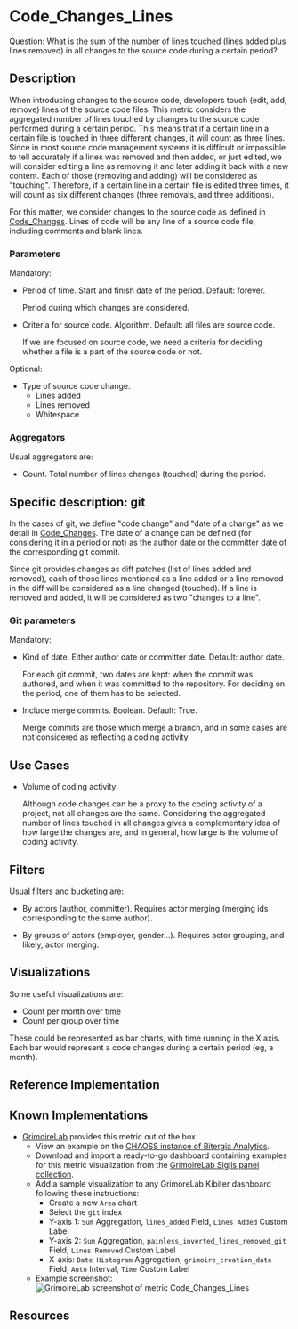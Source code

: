 # Code_Changes_Lines
Question: What is the sum of the number of lines touched (lines added plus lines removed) in all changes to the source code during a certain period?

## Description
When introducing changes to the source code, developers touch
(edit, add, remove) lines of the source code files.
This metric considers the aggregated number of lines touched
by changes to the source code performed during a certain period.
This means that if a certain line in a certain file is touched
in three different changes, it will count as three lines.
Since in most source code management systems it is difficult
or impossible to tell accurately if a lines was removed and then
added, or just edited, we will consider editing a line as removing it
and later adding it back with a new content. Each of those
(removing and adding) will be considered as "touching".
Therefore, if a certain line in a certain file is edited three times,
it will count as six different changes (three removals,
and three additions).

For this matter, we consider changes to the source code as
defined in [Code_Changes](https://github.com/chaoss/wg-evolution/blob/master/metrics/Code_Changes.md). Lines of code will
be any line of a source code file, including comments and blank lines.

### Parameters
Mandatory:
* Period of time. Start and finish date of the period. Default: forever.

    Period during which changes are considered.

* Criteria for source code. Algorithm. Default: all files are source code.

    If we are focused on source code, we need a criteria for deciding
    whether a file is a part of the source code or not.

Optional:
* Type of source code change.
    - Lines added
    - Lines removed
    - Whitespace 

### Aggregators
Usual aggregators are:

* Count. Total number of lines changes (touched) during the period.

## Specific description: git
In the cases of git, we define "code change" and "date of a change"
as we detail in [Code_Changes](https://github.com/chaoss/wg-evolution/blob/master/metrics/Code_Changes.md).
The date of a change can be defined (for considering it in a period or not)
as the author date or the committer date of the corresponding git commit.

Since git provides changes as diff patches (list of lines added and removed),
each of those lines mentioned as a line added or a line removed in the diff
will be considered as a line changed (touched).
If a line is removed and added, it will be considered as two "changes to a line".

### Git parameters
Mandatory:

* Kind of date. Either author date or committer date. Default: author date.

    For each git commit, two dates are kept: when the commit was authored,
    and when it was committed to the repository.
    For deciding on the period, one of them has to be selected.

* Include merge commits. Boolean. Default: True.

    Merge commits are
    those which merge a branch, and in some cases are not considered as
    reflecting a coding activity


## Use Cases
* Volume of coding activity:

  Although code changes can be a proxy to the coding activity of a project,
  not all changes are the same. Considering the aggregated number of
  lines touched in all changes gives a complementary idea of how large
  the changes are, and in general, how large is the volume of coding
  activity.

## Filters
Usual filters and bucketing are:

* By actors (author, committer). Requires actor merging
(merging ids corresponding to the same author).

* By groups of actors (employer, gender...). Requires actor grouping,
and likely, actor merging.

## Visualizations
Some useful visualizations are:

* Count per month over time
* Count per group over time

These could be represented as bar charts, with time running in the X axis.
Each bar would represent a code changes during a certain period (eg, a month).

## Reference Implementation
 
 
## Known Implementations
* [GrimoireLab](https://chaoss.github.io/grimoirelab) provides this metric out of the box.
  - View an example on the [CHAOSS instance of Bitergia Analytics](https://chaoss.biterg.io/app/kibana#/dashboard/f13af0e0-18e5-11e9-ba47-d5cbef43f8d3).  
  - Download and import a ready-to-go dashboard containing examples for this metric visualization from the [GrimoireLab Sigils panel collection](https://chaoss.github.io/grimoirelab-sigils/chaoss-gmd-cde/lines_of_code_changed/).
  - Add a sample visualization to any GrimoreLab Kibiter dashboard following these instructions:
    * Create a new `Area` chart
    * Select the `git` index
    * Y-axis 1: `Sum` Aggregation, `lines_added` Field, `Lines Added` Custom Label
    * Y-axis 2: `Sum` Aggregation, `painless_inverted_lines_removed_git` Field, `Lines Removed` Custom Label
    * X-axis: `Date Histogram` Aggregation, `grimoire_creation_date` Field, `Auto` Interval, `Time` Custom Label
  - Example screenshot: ![GrimoireLab screenshot of metric Code_Changes_Lines](https://github.com/chaoss/wg-evolution/blob/master/metrics/images/code_changes_lines-GrimoireLab.png)


## Resources
 
 
